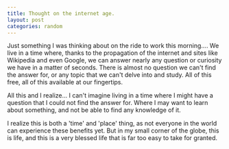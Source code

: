 ```yaml
---
title: Thought on the internet age.
layout: post
categories: random
---
```


Just something I was thinking about on the ride to work this morning....  We live in a time where, thanks to the propagation of the internet and sites like Wikipedia and even Google, we can answer nearly any question or curiosity we have in a matter of seconds. There is almost no question we can't find the answer for, or any topic that we can't delve into and study. All of this free, all of this available at our fingertips.

All this and I realize... I can't imagine living in a time where I might have a question that I could not find the answer for. Where I may want to learn about something, and not be able to find any knowledge of it.

I realize this is both a 'time' and 'place' thing, as not everyone in the world can experience these benefits yet. But in my small corner of the globe, this is life, and this is a very blessed life that is far too easy to take for granted.